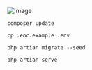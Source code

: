![image](https://user-images.githubusercontent.com/50520333/166128372-22237ef4-e084-4899-8016-61f35d04eb92.png)

```
composer update
```
```
cp .enc.example .env
```
```
php artian migrate --seed
```
```
php artian serve
```

